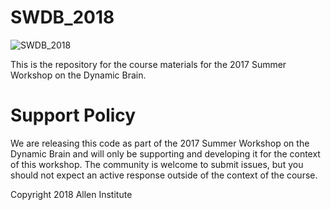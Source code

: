 # SWDB_2018
![SWDB_2018](/resources/cropped-SummerWorkshop_Header.png)

This is the repository for the course materials for the 2017 Summer Workshop on the Dynamic Brain.

# Support Policy

We are releasing this code as part of the 2017 Summer Workshop on the Dynamic Brain and will only be supporting and developing it for the context of this workshop. The community is welcome to submit issues, but you should not expect an active response outside of the context of the course.

Copyright 2018 Allen Institute
